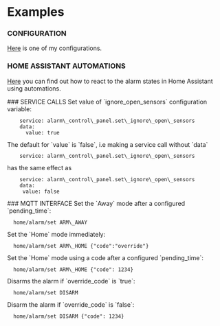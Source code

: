 # Examples

### CONFIGURATION
[Here](examples/my_bwalarm.yaml) is one of my configurations.

### HOME ASSISTANT AUTOMATIONS
[Here](examples/automations.yaml) you can find out how to react to the alarm states in Home Assistant using automations.  

<span id="#service_calls">
</span>
### SERVICE CALLS
Set value of `ignore_open_sensors` configuration variable:
<code><pre>
    service: alarm\_control\_panel.set\_ignore\_open\_sensors
    data:
      value: true
</pre></code>
The default for `value` is `false`, i.e making a service call without `data`
<code><pre>
    service: alarm\_control\_panel.set\_ignore\_open\_sensors
</pre></code>
has the same effect as
<code><pre>
    service: alarm\_control\_panel.set\_ignore\_open\_sensors
    data:
     value: false
</pre></code>

<span id="#mqtt_interface">
### MQTT INTERFACE
</span>
Set the `Away` mode after a configured `pending_time`:
<code><pre>
  home/alarm/set ARM\_AWAY
</pre></code>
Set the `Home` mode immediately:
<code><pre>
  home/alarm/set ARM\_HOME {"code":"override"}
</pre></code>
Set the `Home` mode using a code after a configured `pending_time`:
<code><pre>
  home/alarm/set ARM\_HOME {"code": 1234}
</pre></code>
Disarms the alarm if `override_code` is `true`:
<code><pre>
  home/alarm/set DISARM
</pre></code>
Disarm the alarm if `override_code` is `false`:
<code><pre>
  home/alarm/set DISARM {"code": 1234}
</pre></code>
